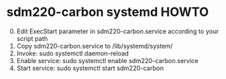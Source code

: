 # sdm220-carbon systemd HOWTO

0. Edit ExecStart parameter in sdm220-carbon.service according to your script path
0. Copy sdm220-carbon.service to /lib/systemd/system/
0. Invoke: sudo systemctl daemon-reload
0. Enable service: sudo systemctl enable sdm220-carbon.service
0. Start service: sudo systemctl start sdm220-carbon